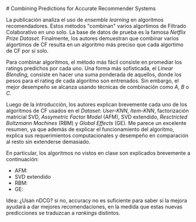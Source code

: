 # Combining Predictions for Accurate Recommender Systems

La publicación analiza el uso de *ensemble learning* en algoritmos recomendadores. Estos métodos "combinan" varios algortimos de Filtrado Colaborativo en uno solo. La base de datos de prueba es la famosa *Netflix Prize Dataset*. Finalmente, los autores demuestran que combinar varios algortimos de CF resulta en un algoritmo más preciso que cada algortimo de CF por sí solo.

Para combinar algoritmos, el método más fácil consiste en promediar los ratings predichos por cada uno. Una forma más sofisticada, el *Linear Blending*, consiste en hacer una suma ponderada de aquellos, donde los pesos para el rating de cada algoritmo son entrenados. Sin embargo, el mejor desempeño se alcanza usando técnicas de combinación como *A*, *B* o *C*.

Luego de la introducción, los autores explican brevemente cada uno de los algoritmos de CF usados en el *Dataset*: *User-KNN*, *Item-KNN*, factorización matricial SVD, *Assymetric Factor Model* (AFM), SVD extendido, *Resctricted Boltzmann Machines* (RBM) y *Global Effects* (GE). Me parece un excelente resumen, ya que además de explicar el funcionamiento del algoritmo, explica sus requerimientos computacionales y desempeño en comparación al resto sin extenderse demasiado.

En particular, los algoritmos no vistos en clase son explicados brevemente a continuación:
- AFM:
- SVD extendido
- RBM:
- GE:



Idea: ¿Usan nDCG? si no, accuracy no es suficiente para saber si la mejora ayudará a dar mejores recomendaciones, en la medida que estas nuevas predicciones se traduzcan a *rankings* distintos.
